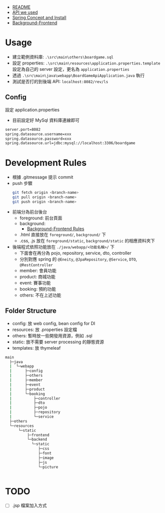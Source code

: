 * [README](./README.md)
* [API we used](./doc/API.md)
* [Spring Concept and Install](/doc/Spring-Usage.md)
* [Background-Frontend](/doc/Background-frontend.md)

# Usage

* 建立範例資料庫: `.\src\main\others\boardgame.sql`
* 設定 properties: `.\src\main\resources\application.properties.template` 設定為自己的 server 設定，更名為 `application.properties`
* 透過 `.\src\main\java\webapp\BoardGameApiApplication.java` 執行
* 測試是否打的到後端 API: `localhost:8082/rev/ls`

## Config

設定 application.properties
* 目前設定好 MySql 資料庫連線即可
```xml
server.port=8082
spring.datasource.username=xxx
spring.datasource.password=xxx
spring.datasource.url=jdbc:mysql://localhost:3306/boardgame
```

# Development Rules

* 根據 .gitmessage 提示 commit
* push 步驟
    ```bash
    git fetch origin <branch-name>
    git pull origin <branch-name>
    git push origin <branch-name>
    ```
* 前端分為前台後台
  * foreground: 前台頁面
  * background: 
    * [Background-Frontend Rules](/doc/Background-frontend.md)
  * .html 直接放在 `foreground/`,  `background/` 下
  * .css, .js 放在 `foreground/static`,  `background/static` 的相應資料夾下
* 後端程式依照功能放在 `./java/webapp/<功能名稱>/` 下
  * 下面會在再分為 pojo, repository, service, dto, controller
  * 分別對應 spring 的 `@Eneity`, `@JpaRepository`, `@Service`, `DTO`, `@RestController`
  * member: 會員功能
  * product: 商城功能
  * event: 賽事功能
  * booking: 預約功能
  * others: 不在上述功能

## Folder Structure

* config: 放 web config, bean config for DI
* resources: 放 .properties 設定檔
* others: 暫時放一些開發用資源，例如 .sql
* static: 放不需要 server processing 的靜態資源
* templates: 放 thymeleaf
```bash
main
  ├─java
  |  └─webapp
  |      ├─config
  |      ├─others
  |      ├─member
  |      ├─event
  |      ├─product
  |      └─booking
  |          ├─controller
  |          ├─dto
  |          ├─pojo
  |          ├─repository
  |          └─service
  ├─others
  └─resources
      └─static
          ├─frontend
          └─backend
            └─static
               ├─css
               ├─font
               ├─image
               ├─js
               └─picture
          

```

# TODO

* [ ] .jsp 檔案加入方式
